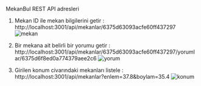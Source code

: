  
 MekanBul REST API adresleri
 
 1. Mekan ID ile mekan bilgilerini getir :
    http://localhost:3001/api/mekanlar/6375d63093acfe60ff437297
  ![mekan](https://user-images.githubusercontent.com/115172638/202674620-1b45bb9f-cae4-429d-96ac-8bac4d65f903.png)


  2. Bir mekana ait belirli bir yorumu getir :
    http://localhost:3001/api/mekanlar/6375d63093acfe60ff437297/yorumlar/6375d6f8ed0a774379aee2c6
  ![yorum](https://user-images.githubusercontent.com/115172638/202674672-fe9e17d3-fb70-4964-bd7c-b364b77330ac.png)


   3. Girilen konum civarındaki mekanları listele :
    http://localhost:3001/api/mekanlar?enlem=37.8&boylam=35.4
  ![konum](https://user-images.githubusercontent.com/115172638/202674708-ab4fc688-5dd3-41d3-9914-4f7473a4b8c9.png)
 
